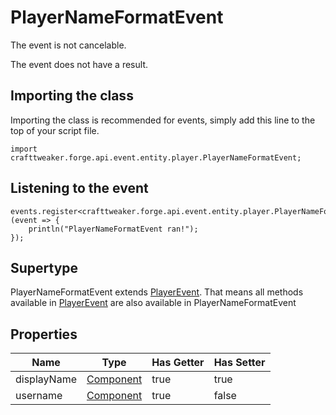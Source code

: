 # PlayerNameFormatEvent

The event is not cancelable.

The event does not have a result.

## Importing the class

Importing the class is recommended for events, simply add this line to the top of your script file.
```zenscript
import crafttweaker.forge.api.event.entity.player.PlayerNameFormatEvent;
```


## Listening to the event

```zenscript
events.register<crafttweaker.forge.api.event.entity.player.PlayerNameFormatEvent>(event => {
    println("PlayerNameFormatEvent ran!");
});
```


## Supertype

PlayerNameFormatEvent extends [PlayerEvent](/forge/api/event/entity/player/PlayerEvent). That means all methods available in [PlayerEvent](/forge/api/event/entity/player/PlayerEvent) are also available in PlayerNameFormatEvent

## Properties

|    Name     |                   Type                   | Has Getter | Has Setter |
|-------------|------------------------------------------|------------|------------|
| displayName | [Component](/vanilla/api/text/Component) | true       | true       |
| username    | [Component](/vanilla/api/text/Component) | true       | false      |

